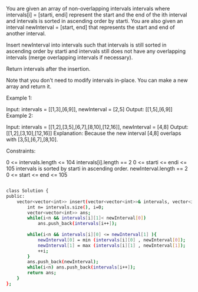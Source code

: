  
You are given an array of non-overlapping intervals intervals where intervals[i] = [starti, endi] represent the start and the end of the ith interval and intervals is sorted in ascending order by starti. You are also given an interval newInterval = [start, end] that represents the start and end of another interval.

Insert newInterval into intervals such that intervals is still sorted in ascending order by starti and intervals still does not have any overlapping intervals (merge overlapping intervals if necessary).

Return intervals after the insertion.

Note that you don't need to modify intervals in-place. You can make a new array and return it.

 

Example 1:

Input: intervals = [[1,3],[6,9]], newInterval = [2,5]
Output: [[1,5],[6,9]]
Example 2:

Input: intervals = [[1,2],[3,5],[6,7],[8,10],[12,16]], newInterval = [4,8]
Output: [[1,2],[3,10],[12,16]]
Explanation: Because the new interval [4,8] overlaps with [3,5],[6,7],[8,10].
 

Constraints:

0 <= intervals.length <= 104
intervals[i].length == 2
0 <= starti <= endi <= 105
intervals is sorted by starti in ascending order.
newInterval.length == 2
0 <= start <= end <= 105


```bash

class Solution {
public:
    vector<vector<int>> insert(vector<vector<int>>& intervals, vector<int>& newInterval) {
        int n= intervals.size(), i=0;
        vector<vector<int>> ans;
        while(i<n && intervals[i][1]< newInterval[0])
            ans.push_back(intervals[i++]);
        
        while(i<n && intervals[i][0] <= newInterval[1] ){
            newInterval[0] = min (intervals[i][0] , newInterval[0]);
            newInterval[1] = max (intervals[i][1] , newInterval[1]);
            ++i;
        }
        ans.push_back(newInterval);
        while(i<n) ans.push_back(intervals[i++]);
        return ans;
    }
};
